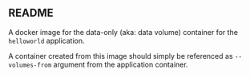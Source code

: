 ## README 

A docker image for the data-only (aka: data volume) container for the `helloworld` application.

A container created from this image should simply be referenced as `--volumes-from` argument 
from the application container.
